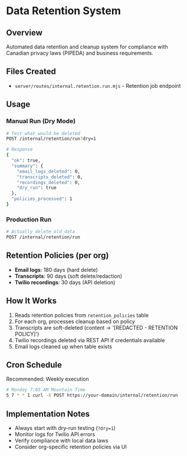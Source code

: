 # Data Retention System

## Overview
Automated data retention and cleanup system for compliance with Canadian privacy laws (PIPEDA) and business requirements.

## Files Created
- `server/routes/internal.retention.run.mjs` - Retention job endpoint

## Usage

### Manual Run (Dry Mode)
```bash
# Test what would be deleted
POST /internal/retention/run?dry=1

# Response
{
  "ok": true,
  "summary": {
    "email_logs_deleted": 0,
    "transcripts_deleted": 0, 
    "recordings_deleted": 0,
    "dry_run": true
  },
  "policies_processed": 1
}
```

### Production Run
```bash
# Actually delete old data
POST /internal/retention/run
```

## Retention Policies (per org)
- **Email logs**: 180 days (hard delete) 
- **Transcripts**: 90 days (soft delete/redaction)
- **Twilio recordings**: 30 days (API deletion)

## How It Works
1. Reads retention policies from `retention_policies` table
2. For each org, processes cleanup based on policy
3. Transcripts are soft-deleted (content → '[REDACTED - RETENTION POLICY]')
4. Twilio recordings deleted via REST API if credentials available
5. Email logs cleaned up when table exists

## Cron Schedule
Recommended: Weekly execution
```bash
# Monday 7:05 AM Mountain Time
5 7 * * 1 curl -X POST https://your-domain/internal/retention/run
```

## Implementation Notes
- Always start with dry-run testing (`?dry=1`)
- Monitor logs for Twilio API errors
- Verify compliance with local data laws
- Consider org-specific retention policies via UI